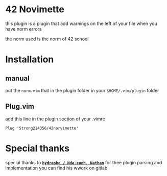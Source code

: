 # 42 Novimette

this plugin is a plugin that add warnings on the left of your file when you have norm errors

the norm used is the norm of 42 school

# Installation

## manual

put the `norm.vim` that in the plugin folder in your `$HOME/.vim/plugin` folder

## Plug.vim

add this line in the plugin section of your .vimrc

```vimscript
Plug 'Strong214356/42norvimette'
```

# Special thanks

special thanks to [**`hydrasho / Nda-cunh, Nathan`**](https://gitlab.com/hydrasho) for thee plugin parsing and implementation you can find his wwork on gitlab
